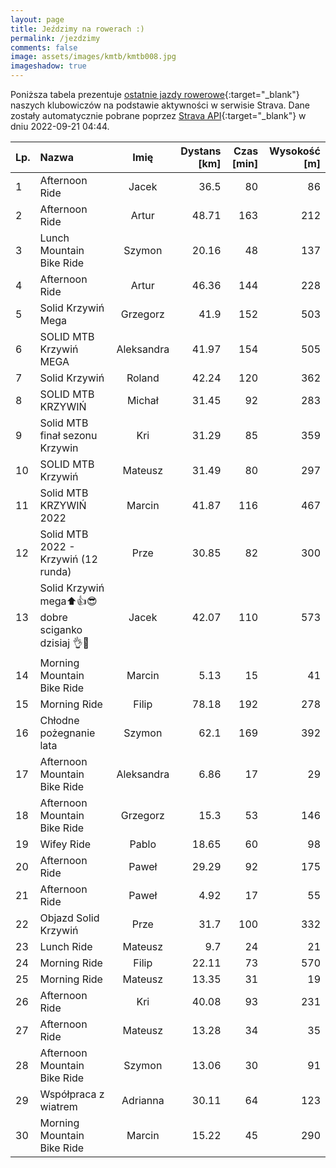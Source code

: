 ```yaml
---
layout: page
title: Jeździmy na rowerach :)
permalink: /jezdzimy
comments: false
image: assets/images/kmtb/kmtb008.jpg
imageshadow: true
---
```


Poniższa tabela prezentuje [ostatnie jazdy rowerowe](https://www.strava.com/clubs/336381){:target="_blank"} naszych klubowiczów na podstawie aktywności w serwisie Strava. Dane zostały automatycznie pobrane poprzez [Strava API](https://developers.strava.com/docs/reference/#api-Clubs-getClubActivitiesById){:target="_blank"} w dniu 2022-09-21 04:44.

Lp. | Nazwa | Imię | Dystans [km] | Czas [min] | Wysokość [m]
:--- | :--- | :---: | ---: | ---: | ---:
1|Afternoon Ride|Jacek|36.5|80|86
2|Afternoon Ride|Artur|48.71|163|212
3|Lunch Mountain Bike Ride|Szymon|20.16|48|137
4|Afternoon Ride|Artur|46.36|144|228
5|Solid Krzywiń Mega|Grzegorz|41.9|152|503
6|SOLID MTB Krzywiń MEGA|Aleksandra|41.97|154|505
7|Solid Krzywiń |Roland|42.24|120|362
8|SOLID MTB KRZYWIŃ |Michał|31.45|92|283
9|Solid MTB finał sezonu Krzywin |Kri|31.29|85|359
10|SOLID MTB Krzywiń|Mateusz|31.49|80|297
11|Solid MTB KRZYWIŃ 2022|Marcin|41.87|116|467
12|Solid MTB 2022 - Krzywiń (12 runda)|Prze|30.85|82|300
13|Solid Krzywiń mega⬆️👍😎dobre sciganko dzisiaj 👌🦘|Jacek|42.07|110|573
14|Morning Mountain Bike Ride|Marcin|5.13|15|41
15|Morning Ride|Filip|78.18|192|278
16|Chłodne pożegnanie lata|Szymon|62.1|169|392
17|Afternoon Mountain Bike Ride|Aleksandra|6.86|17|29
18|Afternoon Mountain Bike Ride|Grzegorz|15.3|53|146
19|Wifey Ride|Pablo|18.65|60|98
20|Afternoon Ride|Paweł|29.29|92|175
21|Afternoon Ride|Paweł|4.92|17|55
22|Objazd Solid Krzywiń |Prze|31.7|100|332
23|Lunch Ride|Mateusz|9.7|24|21
24|Morning Ride|Filip|22.11|73|570
25|Morning Ride|Mateusz|13.35|31|19
26|Afternoon Ride|Kri|40.08|93|231
27|Afternoon Ride|Mateusz|13.28|34|35
28|Afternoon Mountain Bike Ride|Szymon|13.06|30|91
29|Współpraca z wiatrem |Adrianna|30.11|64|123
30|Morning Mountain Bike Ride|Marcin|15.22|45|290
